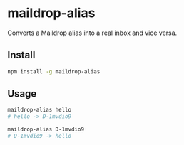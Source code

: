 # maildrop-alias
Converts a Maildrop alias into a real inbox and vice versa.

## Install
```sh
npm install -g maildrop-alias
```

## Usage
```sh
maildrop-alias hello
# hello -> D-1mvdio9

maildrop-alias D-1mvdio9
# D-1mvdio9 -> hello
```

